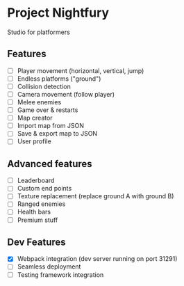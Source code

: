 # Project Nightfury

Studio for platformers

## Features

* [ ] Player movement (horizontal, vertical, jump)
* [ ] Endless platforms ("ground")
* [ ] Collision detection
* [ ] Camera movement (follow player)
* [ ] Melee enemies
* [ ] Game over & restarts
* [ ] Map creator
* [ ] Import map from JSON
* [ ] Save & export map to JSON
* [ ] User profile

## Advanced features

* [ ] Leaderboard
* [ ] Custom end points
* [ ] Texture replacement (replace ground A with ground B)
* [ ] Ranged enemies
* [ ] Health bars
* [ ] Premium stuff

## Dev Features

* [x] Webpack integration (dev server running on port 31291)
* [ ] Seamless deployment
* [ ] Testing framework integration